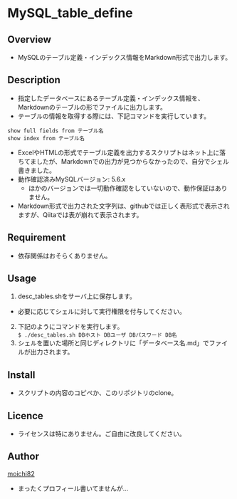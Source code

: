 MySQL_table_define
====

## Overview
- MySQLのテーブル定義・インデックス情報をMarkdown形式で出力します。

## Description
- 指定したデータベースにあるテーブル定義・インデックス情報を、Markdownのテーブルの形でファイルに出力します。
- テーブルの情報を取得する際には、下記コマンドを実行しています。
```
show full fields from テーブル名
show index from テーブル名
```
- ExcelやHTMLの形式でテーブル定義を出力するスクリプトはネット上に落ちてましたが、Markdownでの出力が見つからなかったので、自分でシェル書きました。
- 動作確認済みMySQLバージョン: 5.6.x
  - ほかのバージョンでは一切動作確認をしていないので、動作保証はありません。
- Markdown形式で出力された文字列は、githubでは正しく表形式で表示されますが、Qiitaでは表が崩れて表示されます。

## Requirement
- 依存関係はおそらくありません。

## Usage
1. desc_tables.shをサーバ上に保存します。
  - 必要に応じてシェルに対して実行権限を付与してください。
2. 下記のようにコマンドを実行します。  
  `$ ./desc_tables.sh DBホスト DBユーザ DBパスワード DB名`
3. シェルを置いた場所と同じディレクトリに「データベース名.md」でファイルが出力されます。

## Install
- スクリプトの内容のコピペか、このリポジトリのclone。

## Licence
- ライセンスは特にありません。ご自由に改良してください。

## Author
[moichi82](https://github.com/moichi82)
- まったくプロフィール書いてませんが…
